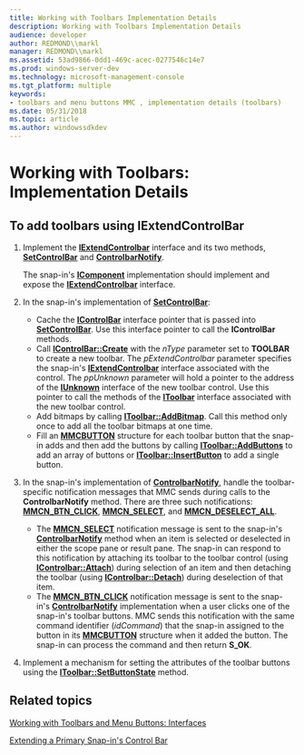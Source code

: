 ```yaml
---
title: Working with Toolbars Implementation Details
description: Working with Toolbars Implementation Details
audience: developer
author: REDMOND\\markl
manager: REDMOND\\markl
ms.assetid: 53ad9866-0dd1-469c-acec-0277546c14e7
ms.prod: windows-server-dev
ms.technology: microsoft-management-console
ms.tgt_platform: multiple
keywords:
- toolbars and menu buttons MMC , implementation details (toolbars)
ms.date: 05/31/2018
ms.topic: article
ms.author: windowssdkdev
---
```


# Working with Toolbars: Implementation Details

## To add toolbars using IExtendControlBar

1.  Implement the [**IExtendControlbar**](/windows/win32/Mmc/nn-mmc-iextendcontrolbar?branch=master) interface and its two methods, [**SetControlBar**](/windows/win32/Mmc/nf-mmc-iextendcontrolbar-setcontrolbar?branch=master) and [**ControlbarNotify**](/windows/win32/Mmc/nf-mmc-iextendcontrolbar-controlbarnotify?branch=master).

    The snap-in's [**IComponent**](/windows/win32/Mmc/ns-wmidata-_msmcaevent_pcicomponenterror?branch=master) implementation should implement and expose the [**IExtendControlbar**](/windows/win32/Mmc/nn-mmc-iextendcontrolbar?branch=master) interface.

2.  In the snap-in's implementation of [**SetControlBar**](/windows/win32/Mmc/nf-mmc-iextendcontrolbar-setcontrolbar?branch=master):

    -   Cache the [**IControlBar**](/windows/win32/Mmc/nn-mmc-icontrolbar?branch=master) interface pointer that is passed into [**SetControlBar**](/windows/win32/Mmc/nf-mmc-iextendcontrolbar-setcontrolbar?branch=master). Use this interface pointer to call the **IControlBar** methods.
    -   Call [**IControlBar::Create**](/windows/win32/Mmc/nf-mmc-icontrolbar-create?branch=master) with the *nType* parameter set to **TOOLBAR** to create a new toolbar. The *pExtendControlbar* parameter specifies the snap-in's [**IExtendControlbar**](/windows/win32/Mmc/nn-mmc-iextendcontrolbar?branch=master) interface associated with the control. The *ppUnknown* parameter will hold a pointer to the address of the [**IUnknown**](https://msdn.microsoft.com/library/windows/desktop/ms680509) interface of the new toolbar control. Use this pointer to call the methods of the [**IToolbar**](/windows/win32/Mmc/nn-mmc-itoolbar?branch=master) interface associated with the new toolbar control.
    -   Add bitmaps by calling [**IToolbar::AddBitmap**](/windows/win32/Mmc/nf-mmc-itoolbar-addbitmap?branch=master). Call this method only once to add all the toolbar bitmaps at one time.
    -   Fill an [**MMCBUTTON**](/windows/win32/Mmc/ns-mmc-_mmcbutton?branch=master) structure for each toolbar button that the snap-in adds and then add the buttons by calling [**IToolbar::AddButtons**](/windows/win32/Mmc/nf-mmc-itoolbar-addbuttons?branch=master) to add an array of buttons or [**IToolbar::InsertButton**](/windows/win32/Mmc/nf-mmc-itoolbar-insertbutton?branch=master) to add a single button.

3.  In the snap-in's implementation of [**ControlbarNotify**](/windows/win32/Mmc/nf-mmc-iextendcontrolbar-controlbarnotify?branch=master), handle the toolbar-specific notification messages that MMC sends during calls to the **ControlbarNotify** method. There are three such notifications: [**MMCN\_BTN\_CLICK**](mmcn-btn-click.md), [**MMCN\_SELECT**](mmcn-select.md), and [**MMCN\_DESELECT\_ALL**](mmcn-deselect-all.md).

    -   The [**MMCN\_SELECT**](mmcn-select.md) notification message is sent to the snap-in's [**ControlbarNotify**](/windows/win32/Mmc/nf-mmc-iextendcontrolbar-controlbarnotify?branch=master) method when an item is selected or deselected in either the scope pane or result pane. The snap-in can respond to this notification by attaching its toolbar to the toolbar control (using [**IControlbar::Attach**](/windows/win32/Mmc/nf-mmc-icontrolbar-attach?branch=master)) during selection of an item and then detaching the toolbar (using [**IControlbar::Detach**](/windows/win32/Mmc/nf-mmc-icontrolbar-detach?branch=master)) during deselection of that item.
    -   The [**MMCN\_BTN\_CLICK**](mmcn-btn-click.md) notification message is sent to the snap-in's [**ControlbarNotify**](/windows/win32/Mmc/nf-mmc-iextendcontrolbar-controlbarnotify?branch=master) implementation when a user clicks one of the snap-in's toolbar buttons. MMC sends this notification with the same command identifier (*idCommand*) that the snap-in assigned to the button in its [**MMCBUTTON**](/windows/win32/Mmc/ns-mmc-_mmcbutton?branch=master) structure when it added the button. The snap-in can process the command and then return **S\_OK**.

4.  Implement a mechanism for setting the attributes of the toolbar buttons using the [**IToolbar::SetButtonState**](/windows/win32/Mmc/nf-mmc-itoolbar-setbuttonstate?branch=master) method.

## Related topics

<dl> <dt>

[Working with Toolbars and Menu Buttons: Interfaces](working-with-toolbars-and-menu-buttons-interfaces.md)
</dt> <dt>

[Extending a Primary Snap-in's Control Bar](extending-a-primary-snap-ins-control-bar.md)
</dt> </dl>

 

 




